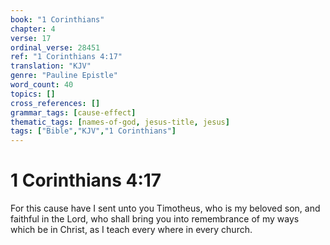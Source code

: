 ```yaml
---
book: "1 Corinthians"
chapter: 4
verse: 17
ordinal_verse: 28451
ref: "1 Corinthians 4:17"
translation: "KJV"
genre: "Pauline Epistle"
word_count: 40
topics: []
cross_references: []
grammar_tags: [cause-effect]
thematic_tags: [names-of-god, jesus-title, jesus]
tags: ["Bible","KJV","1 Corinthians"]
---
```


# 1 Corinthians 4:17

For this cause have I sent unto you Timotheus, who is my beloved son, and faithful in the Lord, who shall bring you into remembrance of my ways which be in Christ, as I teach every where in every church.
